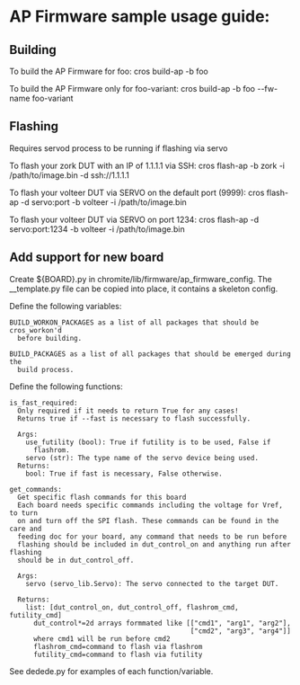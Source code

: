 # AP Firmware sample usage guide:

## Building
To build the AP Firmware for foo:
  cros build-ap -b foo

To build the AP Firmware only for foo-variant:
  cros build-ap -b foo --fw-name foo-variant

## Flashing
Requires servod process to be running if flashing via servo

To flash your zork DUT with an IP of 1.1.1.1 via SSH:
  cros flash-ap -b zork -i /path/to/image.bin -d ssh://1.1.1.1

To flash your volteer DUT via SERVO on the default port (9999):
  cros flash-ap -d servo:port -b volteer -i /path/to/image.bin

To flash your volteer DUT via SERVO on port 1234:
  cros flash-ap -d servo:port:1234 -b volteer -i /path/to/image.bin

## Add support for new board
Create ${BOARD}.py in chromite/lib/firmware/ap_firmware_config.
The __template.py file can be copied into place, it contains a skeleton config.

 Define the following variables:

    BUILD_WORKON_PACKAGES as a list of all packages that should be cros_workon'd
      before building.

    BUILD_PACKAGES as a list of all packages that should be emerged during the
      build process.

  Define the following functions:

    is_fast_required:
      Only required if it needs to return True for any cases!
      Returns true if --fast is necessary to flash successfully.

      Args:
        use_futility (bool): True if futility is to be used, False if
          flashrom.
        servo (str): The type name of the servo device being used.
      Returns:
        bool: True if fast is necessary, False otherwise.

    get_commands:
      Get specific flash commands for this board
      Each board needs specific commands including the voltage for Vref, to turn
      on and turn off the SPI flash. These commands can be found in the care and
      feeding doc for your board, any command that needs to be run before
      flashing should be included in dut_control_on and anything run after flashing
      should be in dut_control_off.

      Args:
        servo (servo_lib.Servo): The servo connected to the target DUT.

      Returns:
        list: [dut_control_on, dut_control_off, flashrom_cmd, futility_cmd]
          dut_control*=2d arrays formmated like [["cmd1", "arg1", "arg2"],
                                                 ["cmd2", "arg3", "arg4"]]
          where cmd1 will be run before cmd2
          flashrom_cmd=command to flash via flashrom
          futility_cmd=command to flash via futility

See dedede.py for examples of each function/variable.
